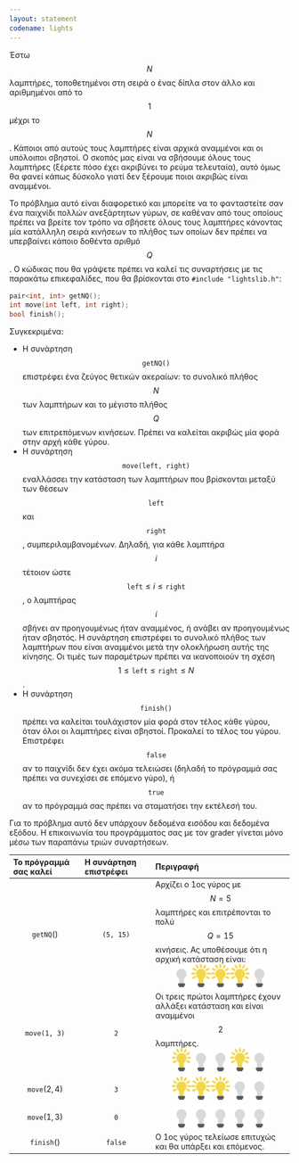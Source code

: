 ```yaml
---
layout: statement
codename: lights
---
```


Έστω $$N$$ λαμπτήρες, τοποθετημένοι στη σειρά ο ένας δίπλα στον άλλο και αριθμημένοι από το $$1$$ μέχρι το $$N$$. Κάποιοι από αυτούς τους λαμπτήρες είναι αρχικά αναμμένοι και οι υπόλοιποι σβηστοί. Ο σκοπός μας είναι να σβήσουμε όλους τους λαμπτήρες (ξέρετε πόσο έχει ακριβύνει το ρεύμα τελευταία), αυτό όμως θα φανεί κάπως δύσκολο γιατί δεν ξέρουμε ποιοι ακριβώς είναι αναμμένοι.

Το πρόβλημα αυτό είναι διαφορετικό και μπορείτε να το φανταστείτε σαν ένα παιχνίδι πολλών ανεξάρτητων γύρων, σε καθέναν από τους οποίους πρέπει να βρείτε τον τρόπο να σβήσετε όλους τους λαμπτήρες κάνοντας μία κατάλληλη σειρά κινήσεων το πλήθος των οποίων δεν πρέπει να υπερβαίνει κάποιο δοθέντα αριθμό $$Q$$. Ο κώδικας που θα γράψετε πρέπει να καλεί τις συναρτήσεις με τις παρακάτω επικεφαλίδες, που θα βρίσκονται στο ``#include "lightslib.h"``:

```c++
pair<int, int> getNQ();
int move(int left, int right);
bool finish();
```

Συγκεκριμένα:
 - Η συνάρτηση $$\texttt{getNQ()}$$ επιστρέφει ένα ζεύγος θετικών ακεραίων: το συνολικό πλήθος $$N$$ των λαμπτήρων και το μέγιστο πλήθος $$Q$$ των επιτρεπόμενων <!-- Διόρθωση του: επιτρεπόμενο --> κινήσεων. Πρέπει να <!-- Διόρθωση: δεν υπήρχε το να --> καλείται ακριβώς μία φορά στην αρχή κάθε γύρου.
 - Η συνάρτηση $$\texttt{move(left, right)}$$ εναλλάσσει την κατάσταση των λαμπτήρων που βρίσκονται μεταξύ των θέσεων $$\texttt{left}$$ και $$\texttt{right}$$, συμπεριλαμβανομένων. Δηλαδή, για κάθε λαμπτήρα $$i$$ τέτοιον ώστε $$\texttt{left} \leq i \leq \texttt{right}$$, ο λαμπτήρας $$i$$ σβήνει αν προηγουμένως ήταν αναμμένος, ή ανάβει αν προηγουμένως ήταν σβηστός. Η συνάρτηση επιστρέφει το συνολικό πλήθος των λαμπτήρων που είναι αναμμένοι μετά την ολοκλήρωση αυτής της κίνησης. Οι τιμές των παραμέτρων πρέπει να ικανοποιούν τη σχέση $$1 \leq \texttt{left} \leq \texttt{right} \leq N$$. 
 - Η συνάρτηση $$\texttt{finish()}$$ πρέπει να καλείται τουλάχιστον μία φορά στον τέλος κάθε γύρου, όταν όλοι οι λαμπτήρες είναι σβηστοί. Προκαλεί το τέλος του γύρου. Επιστρέφει $$\texttt{false}$$ αν το παιχνίδι δεν έχει ακόμα τελειώσει (δηλαδή το πρόγραμμά σας πρέπει να συνεχίσει σε επόμενο γύρο), ή $$\texttt{true}$$ αν το πρόγραμμά σας πρέπει να σταματήσει την εκτέλεσή του.

Για το πρόβλημα αυτό δεν υπάρχουν δεδομένα εισόδου και δεδομένα εξόδου. Η επικοινωνία του προγράμματος σας με τον grader γίνεται μόνο μέσω των παραπάνω τριών συναρτήσεων.

| Το πρόγραμμά σας καλεί | Η συνάρτηση επιστρέφει | Περιγραφή |
| :--- | :--- | :--- |
| $$\texttt{getNQ}()$$ | $$\texttt{(5, 15)}$$ | Αρχίζει ο 1ος γύρος με $$N = 5$$ λαμπτήρες και επιτρέπονται το πολύ $$Q = 15$$ κινήσεις. Ας υποθέσουμε ότι η αρχική κατάσταση είναι:<br><center><img width="35px" src="/assets/34-camp-lights-lightbulb-off.svg"/><img width="35px" src="/assets/34-camp-lights-lightbulb-on.svg"/><img width="35px" src="/assets/34-camp-lights-lightbulb-on.svg"/><img width="35px" src="/assets/34-camp-lights-lightbulb-on.svg"/><img width="35px" src="/assets/34-camp-lights-lightbulb-off.svg"/><center> |
| $$\texttt{move(1, 3)}$$ | $$\texttt{2}$$ | Οι τρεις πρώτοι λαμπτήρες έχουν αλλάξει κατάσταση και είναι αναμμένοι $$2$$ λαμπτήρες.<br><center><img width="35px" src="/assets/34-camp-lights-lightbulb-on.svg"/><img width="35px" src="/assets/34-camp-lights-lightbulb-off.svg"/><img width="35px" src="/assets/34-camp-lights-lightbulb-off.svg"/><img width="35px" src="/assets/34-camp-lights-lightbulb-on.svg"/><img width="35px" src="/assets/34-camp-lights-lightbulb-off.svg"/><center> |
| $$\texttt{move}(2,4)$$ | $$\texttt{3}$$ | <center><img width="35px" src="/assets/34-camp-lights-lightbulb-on.svg"/><img width="35px" src="/assets/34-camp-lights-lightbulb-on.svg"/><img width="35px" src="/assets/34-camp-lights-lightbulb-on.svg"/><img width="35px" src="/assets/34-camp-lights-lightbulb-off.svg"/><img width="35px" src="/assets/34-camp-lights-lightbulb-off.svg"/><center> |
| $$\texttt{move}(1,3)$$ | $$\texttt{0}$$ | <center><img width="35px" src="/assets/34-camp-lights-lightbulb-off.svg"/><img width="35px" src="/assets/34-camp-lights-lightbulb-off.svg"/><img width="35px" src="/assets/34-camp-lights-lightbulb-off.svg"/><img width="35px" src="/assets/34-camp-lights-lightbulb-off.svg"/><img width="35px" src="/assets/34-camp-lights-lightbulb-off.svg"/><center> |
| $$\texttt{finish}()$$ | $$\texttt{false}$$ | Ο 1ος γύρος τελείωσε επιτυχώς και θα υπάρξει και επόμενος. |
